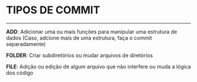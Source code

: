 # TIPOS DE COMMIT

---

**ADD**: Adicionar uma ou mais funções para manipular uma estrutura de dados (Caso, adcione mais de uma estrutura, faça o commit separadamente)

**FOLDER**: Criar subdiretórios ou mudar arquivos de diretórios

**FILE**: Adição ou edição de algum arquivo que não interfere ou muda a lógica dos código